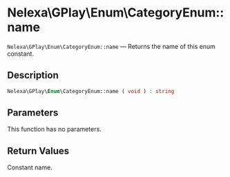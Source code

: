 # Nelexa\GPlay\Enum\CategoryEnum::name
`Nelexa\GPlay\Enum\CategoryEnum::name` — Returns the name of this enum constant.

## Description
```php
Nelexa\GPlay\Enum\CategoryEnum::name ( void ) : string
```

## Parameters
This function has no parameters.

## Return Values
Constant name.

